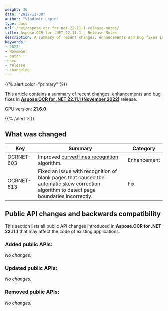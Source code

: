 ```yaml
---
weight: 30
date: "2022-11-30"
author: "Vladimir Lapin"
type: docs
url: /net/aspose-ocr-for-net-22-11-1-release-notes/
title: Aspose.OCR for .NET 22.11.1 - Release Notes
description: A summary of recent changes, enhancements and bug fixes in Aspose.OCR for .NET 22.11.1 (November 2022) release.
keywords:
- 2022
- November
- patch
- new
- release
- changelog
---
```


{{% alert color="primary" %}}

This article contains a summary of recent changes, enhancements and bug fixes in [**Aspose.OCR for .NET 22.11.1 (November 2022)**](https://www.nuget.org/packages/Aspose.OCR/22.11.1) release.

GPU version: **21.6.0**

{{% /alert %}}

## What was changed

Key | Summary | Category
--- | ------- | --------
OCRNET-603 | Improved [curved lines recognition](/ocr/net/areas-detection/curved_text/) algorithm. | Enhancement
OCRNET-613 | Fixed an issue with recognition of blank pages that caused the automatic skew correction algorithm to detect page boundaries incorrectly. | Fix

## Public API changes and backwards compatibility

This section lists all public API changes introduced in **Aspose.OCR for .NET 22.11.1** that may affect the code of existing applications.

### Added public APIs:

_No changes._

### Updated public APIs:

_No changes._

### Removed public APIs:

_No changes._
